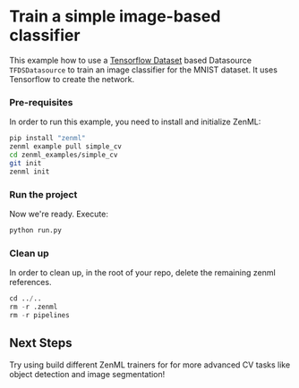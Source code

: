 # Train a simple image-based classifier
This example how to use a [Tensorflow Dataset](https://www.tensorflow.org/datasets) based Datasource `TFDSDatasource` to train an image classifier for the MNIST dataset.
It uses Tensorflow to create the network.

### Pre-requisites
In order to run this example, you need to install and initialize ZenML:

```bash
pip install "zenml"
zenml example pull simple_cv
cd zenml_examples/simple_cv
git init
zenml init
```

### Run the project
Now we're ready. Execute:

```bash
python run.py
```


### Clean up
In order to clean up, in the root of your repo, delete the remaining zenml references.

```python
cd ../..
rm -r .zenml
rm -r pipelines
```

## Next Steps
Try using build different ZenML trainers for for more advanced CV tasks like object detection and image segmentation!